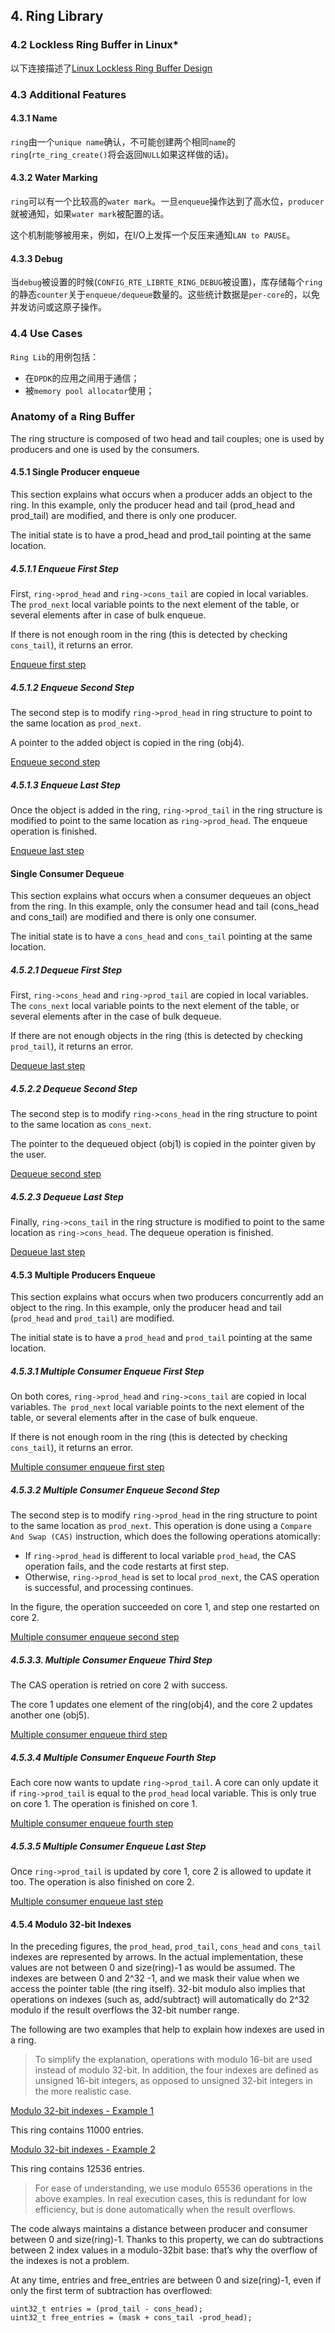 ## 4. Ring Library

### 4.2 Lockless Ring Buffer in Linux*

以下连接描述了[Linux Lockless Ring Buffer Design](http://lwn.net/Articles/340400/)

### 4.3 Additional Features

#### 4.3.1 Name

`ring`由一个`unique name`确认，不可能创建两个相同`name`的`ring`(`rte_ring_create()`将会返回`NULL`如果这样做的话)。

#### 4.3.2 Water Marking
`ring`可以有一个比较高的`water mark`。一旦`enqueue`操作达到了高水位，`producer`就被通知，如果`water mark`被配置的话。

这个机制能够被用来，例如，在I/O上发挥一个反压来通知`LAN to PAUSE`。

#### 4.3.3 Debug

当`debug`被设置的时候(`CONFIG_RTE_LIBRTE_RING_DEBUG`被设置)，库存储每个`ring`的静态`counter`关于`enqueue/dequeue`数量的。这些统计数据是`per-core`的，以免并发访问或这原子操作。

### 4.4 Use Cases

`Ring Lib`的用例包括：

  - 在`DPDK`的应用之间用于通信；
  - 被`memory pool allocator`使用；


### Anatomy of a Ring Buffer

The ring structure is composed of two head and tail couples; one is used by producers and one is used by the consumers.

#### 4.5.1 Single Producer enqueue
This section explains what occurs when a producer adds an object to the ring. In this example, only the producer head and tail (prod_head and prod_tail) are modified, and there is only one producer.

The initial state is to have a prod_head and prod_tail pointing at the same location.

##### 4.5.1.1 Enqueue First Step

First, `ring->prod_head` and `ring->cons_tail` are copied in local variables. The `prod_next` local variable points to the next element of the table, or several elements after in case of bulk enqueue.

If there is not enough room in the ring (this is detected by checking `cons_tail`), it returns an error.

[Enqueue first step](http://dpdk.org/doc/guides/_images/ring-enqueue1.svg)

##### 4.5.1.2 Enqueue Second Step

The second step is to modify `ring->prod_head` in ring structure to point to the same location as `prod_next`.

A pointer to the added object is copied in the ring (obj4).

[Enqueue second step](http://dpdk.org/doc/guides/_images/ring-enqueue2.svg)

##### 4.5.1.3 Enqueue Last Step

Once the object is added in the ring, `ring->prod_tail` in the ring structure is modified to point to the same location as `ring->prod_head`. The enqueue operation is finished.

[Enqueue last step](http://dpdk.org/doc/guides/_images/ring-enqueue3.svg)

#### Single Consumer Dequeue

This section explains what occurs when a consumer dequeues an object from the ring. In this example, only the consumer head and tail (cons_head and cons_tail) are modified and there is only one consumer.

The initial state is to have a `cons_head` and `cons_tail`  pointing at the same location.

##### 4.5.2.1 Dequeue First Step

First, `ring->cons_head` and `ring->prod_tail` are copied in local variables. The `cons_next` local variable points to the next element of the table, or several elements after in the case of bulk dequeue.

If there are not enough objects in the ring (this is detected by checking `prod_tail`), it returns an error.

[Dequeue last step](http://dpdk.org/doc/guides/_images/ring-dequeue1.svg)

##### 4.5.2.2 Dequeue Second Step


The second step is to modify `ring->cons_head` in the ring structure to point to the same location as `cons_next`.

The pointer to the dequeued object (obj1) is copied in the pointer given by the user.

[Dequeue second step](http://dpdk.org/doc/guides/_images/ring-dequeue2.svg)

##### 4.5.2.3 Dequeue Last Step

Finally, `ring->cons_tail` in the ring structure is modified to point to the same location as `ring->cons_head`. The dequeue operation is finished.

[Dequeue last step](http://dpdk.org/doc/guides/_images/ring-dequeue3.svg)

#### 4.5.3 Multiple Producers Enqueue

This section explains what occurs when two producers concurrently add an object to the ring. In this example, only the producer head and tail (`prod_head` and `prod_tail`) are modified.

The initial state is to have a `prod_head` and `prod_tail` pointing at the same location.

##### 4.5.3.1 Multiple Consumer Enqueue First Step

On both cores, `ring->prod_head` and `ring->cons_tail` are copied in local variables. `The prod_next` local variable points to the next element of the table, or several elements after in the case of bulk enqueue.

If there is not enough room in the ring (this is detected by checking `cons_tail`), it returns an error.

[Multiple consumer enqueue first step](http://dpdk.org/doc/guides/_images/ring-mp-enqueue1.svg)

##### 4.5.3.2 Multiple Consumer Enqueue Second Step

The second step is to modify `ring->prod_head` in the ring structure to point to the same location as `prod_next`. This operation is done using a `Compare And Swap (CAS)` instruction, which does the following operations atomically:

- If `ring->prod_head` is different to local variable `prod_head`, the CAS operation fails, and the code restarts at first step.
- Otherwise, `ring->prod_head` is set to local `prod_next`, the CAS operation is successful, and processing continues.

In the figure, the operation succeeded on core 1, and step one restarted on core 2.

[ Multiple consumer enqueue second step](http://dpdk.org/doc/guides/_images/ring-mp-enqueue2.svg)

##### 4.5.3.3. Multiple Consumer Enqueue Third Step

The CAS operation is retried on core 2 with success.

The core 1 updates one element of the ring(obj4), and the core 2 updates another one (obj5).

[Multiple consumer enqueue third step](http://dpdk.org/doc/guides/_images/ring-mp-enqueue3.svg)

##### 4.5.3.4 Multiple Consumer Enqueue Fourth Step

Each core now wants to update `ring->prod_tail`. A core can only update it if `ring->prod_tail` is equal to the `prod_head` local variable. This is only true on core 1. The operation is finished on core 1.

[Multiple consumer enqueue fourth step](http://dpdk.org/doc/guides/_images/ring-mp-enqueue4.svg)


##### 4.5.3.5 Multiple Consumer Enqueue Last Step

Once `ring->prod_tail` is updated by core 1, core 2 is allowed to update it too. The operation is also finished on core 2.

[Multiple consumer enqueue last step](http://dpdk.org/doc/guides/_images/ring-mp-enqueue5.svg)

#### 4.5.4 Modulo 32-bit Indexes

In the preceding figures, the `prod_head`, `prod_tail`, `cons_head` and `cons_tail` indexes are represented by arrows. In the actual implementation, these values are not between 0 and size(ring)-1 as would be assumed. The indexes are between 0 and 2^32 -1, and we mask their value when we access the pointer table (the ring itself). 32-bit modulo also implies that operations on indexes (such as, add/subtract) will automatically do 2^32 modulo if the result overflows the 32-bit number range.

The following are two examples that help to explain how indexes are used in a ring.

> To simplify the explanation, operations with modulo 16-bit are used instead of modulo 32-bit. In addition, the four indexes are defined as unsigned 16-bit integers, as opposed to unsigned 32-bit integers in the more realistic case.

[ Modulo 32-bit indexes - Example 1](http://dpdk.org/doc/guides/_images/ring-modulo1.svg)

This ring contains 11000 entries.

[ Modulo 32-bit indexes - Example 2](http://dpdk.org/doc/guides/_images/ring-modulo2.svg)

This ring contains 12536 entries.

> For ease of understanding, we use modulo 65536 operations in the above examples. In real execution cases, this is redundant for low efficiency, but is done automatically when the result overflows.

The code always maintains a distance between producer and consumer between 0 and size(ring)-1. Thanks to this property, we can do subtractions between 2 index values in a modulo-32bit base: that’s why the overflow of the indexes is not a problem.

At any time, entries and free_entries are between 0 and size(ring)-1, even if only the first term of subtraction has overflowed:

```
uint32_t entries = (prod_tail - cons_head);
uint32_t free_entries = (mask + cons_tail -prod_head);
```
